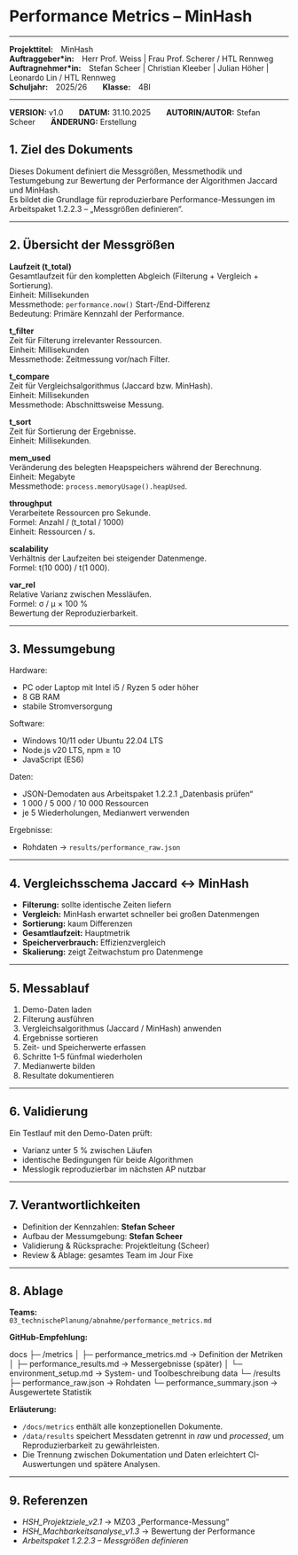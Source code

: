 # Performance Metrics – MinHash <HSH>

---

**Projekttitel:** MinHash <HSH>  
**Auftraggeber*in:** Herr Prof. Weiss | Frau Prof. Scherer / HTL Rennweg  
**Auftragnehmer*in:** Stefan Scheer | Christian Kleeber | Julian Höher | Leonardo Lin / HTL Rennweg  
**Schuljahr:** 2025/26  **Klasse:** 4BI  

---

**VERSION:** v1.0  **DATUM:** 31.10.2025  **AUTORIN/AUTOR:** Stefan Scheer  **ÄNDERUNG:** Erstellung


## 1. Ziel des Dokuments
Dieses Dokument definiert die Messgrößen, Messmethodik und Testumgebung zur Bewertung der Performance der Algorithmen Jaccard und MinHash.  
Es bildet die Grundlage für reproduzierbare Performance-Messungen im Arbeitspaket 1.2.2.3 – „Messgrößen definieren“.

---

## 2. Übersicht der Messgrößen

**Laufzeit (t_total)**  
Gesamtlaufzeit für den kompletten Abgleich (Filterung + Vergleich + Sortierung).  
Einheit: Millisekunden  
Messmethode: `performance.now()` Start-/End-Differenz  
Bedeutung: Primäre Kennzahl der Performance.

**t_filter**  
Zeit für Filterung irrelevanter Ressourcen.  
Einheit: Millisekunden  
Messmethode: Zeitmessung vor/nach Filter.

**t_compare**  
Zeit für Vergleichsalgorithmus (Jaccard bzw. MinHash).  
Einheit: Millisekunden  
Messmethode: Abschnittsweise Messung.

**t_sort**  
Zeit für Sortierung der Ergebnisse.  
Einheit: Millisekunden.

**mem_used**  
Veränderung des belegten Heapspeichers während der Berechnung.  
Einheit: Megabyte  
Messmethode: `process.memoryUsage().heapUsed`.

**throughput**  
Verarbeitete Ressourcen pro Sekunde.  
Formel: Anzahl / (t_total / 1000)  
Einheit: Ressourcen / s.

**scalability**  
Verhältnis der Laufzeiten bei steigender Datenmenge.  
Formel: t(10 000) / t(1 000).

**var_rel**  
Relative Varianz zwischen Messläufen.  
Formel: σ / μ × 100 %  
Bewertung der Reproduzierbarkeit.

---

## 3. Messumgebung

Hardware:  
- PC oder Laptop mit Intel i5 / Ryzen 5 oder höher  
- 8 GB RAM  
- stabile Stromversorgung  

Software:  
- Windows 10/11 oder Ubuntu 22.04 LTS  
- Node.js v20 LTS, npm ≥ 10  
- JavaScript (ES6)

Daten:  
- JSON-Demodaten aus Arbeitspaket 1.2.2.1 „Datenbasis prüfen“  
- 1 000 / 5 000 / 10 000 Ressourcen  
- je 5 Wiederholungen, Medianwert verwenden

Ergebnisse:  
- Rohdaten → `results/performance_raw.json`

---

## 4. Vergleichsschema Jaccard ↔ MinHash

- **Filterung:** sollte identische Zeiten liefern  
- **Vergleich:** MinHash erwartet schneller bei großen Datenmengen  
- **Sortierung:** kaum Differenzen  
- **Gesamtlaufzeit:** Hauptmetrik  
- **Speicherverbrauch:** Effizienzvergleich  
- **Skalierung:** zeigt Zeitwachstum pro Datenmenge

---

## 5. Messablauf

1. Demo-Daten laden  
2. Filterung ausführen  
3. Vergleichsalgorithmus (Jaccard / MinHash) anwenden  
4. Ergebnisse sortieren  
5. Zeit- und Speicherwerte erfassen  
6. Schritte 1–5 fünfmal wiederholen  
7. Medianwerte bilden  
8. Resultate dokumentieren

---

## 6. Validierung

Ein Testlauf mit den Demo-Daten prüft:
- Varianz unter 5 % zwischen Läufen  
- identische Bedingungen für beide Algorithmen  
- Messlogik reproduzierbar im nächsten AP nutzbar

---

## 7. Verantwortlichkeiten

- Definition der Kennzahlen: **Stefan Scheer**  
- Aufbau der Messumgebung: **Stefan Scheer**  
- Validierung & Rücksprache: Projektleitung (Scheer)  
- Review & Ablage: gesamtes Team im Jour Fixe

---

## 8. Ablage

**Teams:**  
`03_technischePlanung/abnahme/performance_metrics.md`

**GitHub-Empfehlung:**  

docs
 ├─ /metrics
 │   ├─ performance_metrics.md        → Definition der Metriken
 │   ├─ performance_results.md        → Messergebnisse (später)
 │   └─ environment_setup.md          → System- und Toolbeschreibung
data
 └─ /results
     ├─ performance_raw.json          → Rohdaten
     └─ performance_summary.json      → Ausgewertete Statistik


**Erläuterung:**  
- `/docs/metrics` enthält alle konzeptionellen Dokumente.  
- `/data/results` speichert Messdaten getrennt in *raw* und *processed*, um Reproduzierbarkeit zu gewährleisten.  
- Die Trennung zwischen Dokumentation und Daten erleichtert CI-Auswertungen und spätere Analysen.

---

## 9. Referenzen
- *HSH_Projektziele_v2.1* → MZ03 „Performance-Messung“  
- *HSH_Machbarkeitsanalyse_v1.3* → Bewertung der Performance  
- *Arbeitspaket 1.2.2.3 – Messgrößen definieren*